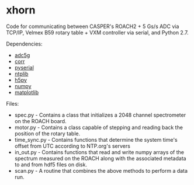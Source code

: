 # xhorn
Code for communicating between CASPER's ROACH2 + 5 Gs/s ADC via TCP/IP, Velmex B59 rotary table + VXM controller via serial, and Python 2.7.

Dependencies:
 * [adc5g]
 * [corr]
 * [pyserial]
 * [ntplib]
 * [h5py]
 * [numpy]
 * [matplotlib]

Files:
 * spec.py - Contains a class that initializes a 2048 channel spectrometer on the ROACH board.
 * motor.py - Contains a class capable of stepping and reading back the position of the rotary table.
 * time_sync.py - Contains functions that determine the system time's offset from UTC according to NTP.org's servers
 * in_out.py - Contains functions that read and write numpy arrays of the spectrum measured on the ROACH along with the associated metadata to and from hdf5 files on disk.
 * scan.py - A routine that combines the above methods to perform a data run. 

[adc5g]: <https://github.com/sma-wideband/adc_tests/tree/master/adc5g>
[corr]: <https://github.com/ska-sa/corr>
[pyserial]: <https://github.com/pyserial/pyserial>
[ntplib]: <https://github.com/Tipoca/ntplib>
[h5py]: <https://github.com/h5py/h5py>
[numpy]: <https://github.com/numpy/numpy>
[matplotlib]: <https://github.com/matplotlib/matplotlib>